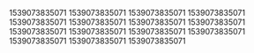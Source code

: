 1539073835071
1539073835071
1539073835071
1539073835071
1539073835071
1539073835071
1539073835071
1539073835071
1539073835071
1539073835071
1539073835071
1539073835071
1539073835071
1539073835071
1539073835071